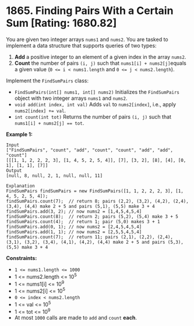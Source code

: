 # 1865. Finding Pairs With a Certain Sum [Rating: 1680.82]

You are given two integer arrays `nums1` and `nums2`. You are tasked to implement a data structure that supports queries of two types:

1. **Add** a positive integer to an element of a given index in the array `nums2`.
2. **Count** the number of pairs `(i, j)` such that `nums1[i] + nums2[j]`equals a given value (`0 <= i < nums1.length` and `0 <= j < nums2.length`).

Implement the `FindSumPairs` class:

- `FindSumPairs(int[] nums1, int[] nums2)` Initializes the `FindSumPairs` object with two integer arrays `nums1` and `nums2`.
- `void add(int index, int val)` Adds `val` to `nums2[index]`, i.e., apply `nums2[index] += val`.
- `int count(int tot)` Returns the number of pairs `(i, j)` such that `nums1[i] + nums2[j] == tot`.

 

**Example 1:**

```
Input
["FindSumPairs", "count", "add", "count", "count", "add", "add", "count"]
[[[1, 1, 2, 2, 2, 3], [1, 4, 5, 2, 5, 4]], [7], [3, 2], [8], [4], [0, 1], [1, 1], [7]]
Output
[null, 8, null, 2, 1, null, null, 11]

Explanation
FindSumPairs findSumPairs = new FindSumPairs([1, 1, 2, 2, 2, 3], [1, 4, 5, 2, 5, 4]);
findSumPairs.count(7);  // return 8; pairs (2,2), (3,2), (4,2), (2,4), (3,4), (4,4) make 2 + 5 and pairs (5,1), (5,5) make 3 + 4
findSumPairs.add(3, 2); // now nums2 = [1,4,5,4,5,4]
findSumPairs.count(8);  // return 2; pairs (5,2), (5,4) make 3 + 5
findSumPairs.count(4);  // return 1; pair (5,0) makes 3 + 1
findSumPairs.add(0, 1); // now nums2 = [2,4,5,4,5,4]
findSumPairs.add(1, 1); // now nums2 = [2,5,5,4,5,4]
findSumPairs.count(7);  // return 11; pairs (2,1), (2,2), (2,4), (3,1), (3,2), (3,4), (4,1), (4,2), (4,4) make 2 + 5 and pairs (5,3), (5,5) make 3 + 4
```

 

**Constraints:**

- `1 <= nums1.length <= 1000`
- 1 <= nums2.length <= 10<sup>5</sup>
- 1 <= nums1[i] <= 10<sup>9</sup>
- 1 <= nums2[i] <= 10<sup>5</sup>
- `0 <= index < nums2.length`
- 1 <= val <= 10<sup>5</sup>
- 1 <= tot <= 10<sup>9</sup>
- At most `1000` calls are made to `add` and `count` **each**.